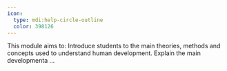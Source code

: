 ```yaml
---
icon:
  type: mdi:help-circle-outline
  color: 398126
---
```


This module aims to: Introduce students to the main theories, methods and concepts used to understand human development. Explain the main developmenta ... 
